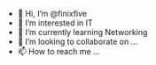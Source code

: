 - 👋 Hi, I’m @finixfive
- 👀 I’m interested in IT
- 🌱 I’m currently learning Networking  
- 💞️ I’m looking to collaborate on ...
- 📫 How to reach me ...

<!---
finixfive/finixfive is a ✨ special ✨ repository because its `README.md` (this file) appears on your GitHub profile.
You can click the Preview link to take a look at your changes.
--->
